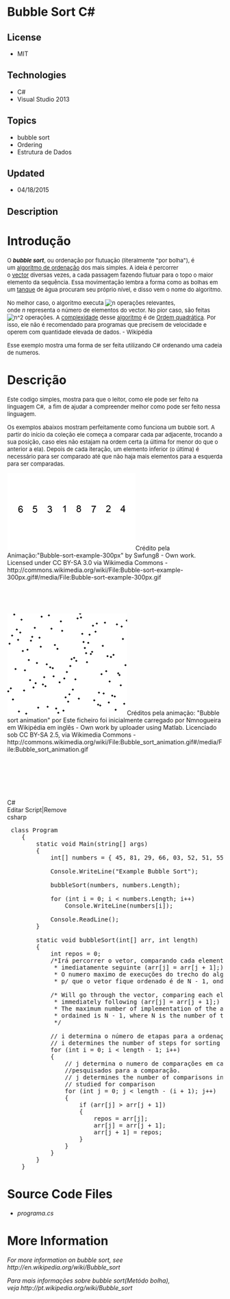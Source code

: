 # Bubble Sort C#
## License
- MIT
## Technologies
- C#
- Visual Studio 2013
## Topics
- bubble sort
- Ordering
- Estrutura de Dados
## Updated
- 04/18/2015
## Description

<h1>Introdu&ccedil;&atilde;o</h1>
<p><span style="font-size:small">O&nbsp;<em><strong>bubble sort</strong></em>, ou ordena&ccedil;&atilde;o por flutua&ccedil;&atilde;o (literalmente &quot;por bolha&quot;), &eacute; um&nbsp;<a title="Algoritmo de ordenação" href="http://pt.wikipedia.org/wiki/Algoritmo_de_ordena%C3%A7%C3%A3o">algoritmo
 de ordena&ccedil;&atilde;o</a>&nbsp;dos mais simples. A ideia &eacute; percorrer o&nbsp;<a class="mw-redirect" title="Vector" href="http://pt.wikipedia.org/wiki/Vector">vector</a>&nbsp;diversas vezes, a cada passagem fazendo flutuar para o topo o maior elemento
 da sequ&ecirc;ncia. Essa movimenta&ccedil;&atilde;o lembra a forma como as bolhas em um&nbsp;<a title="Tanque (reservatório)" href="http://pt.wikipedia.org/wiki/Tanque_(reservat%C3%B3rio)">tanque</a>&nbsp;de &aacute;gua procuram seu pr&oacute;prio n&iacute;vel,
 e disso vem o nome do algoritmo.</span></p>
<p><span style="font-size:small">No melhor caso, o algoritmo executa&nbsp;<img class="mwe-math-fallback-image-inline x_tex" src="-7b8b965ad4bca0e41ab51de7b31363a1.png" alt="n">&nbsp;opera&ccedil;&otilde;es relevantes,
 onde&nbsp;<em>n</em>&nbsp;representa o n&uacute;mero de elementos do vector. No pior caso, s&atilde;o feitas&nbsp;<img class="mwe-math-fallback-image-inline x_tex" src="-b08b1c6ec09f20907eb1d6f1392c01c6.png" alt="n^2">&nbsp;opera&ccedil;&otilde;es.
 A&nbsp;<a title="Complexidade" href="http://pt.wikipedia.org/wiki/Complexidade">complexidade</a>&nbsp;desse&nbsp;<a title="Algoritmo" href="http://pt.wikipedia.org/wiki/Algoritmo">algoritmo</a>&nbsp;&eacute; de&nbsp;<a title="Ordem quadrática" href="http://pt.wikipedia.org/wiki/Ordem_quadr%C3%A1tica">Ordem
 quadr&aacute;tica</a>. Por isso, ele n&atilde;o &eacute; recomendado para programas que precisem de velocidade e operem com quantidade elevada de dados. - Wikip&eacute;dia</span></p>
<p><span style="font-size:small">Esse exemplo mostra uma forma de ser feita utilizando C# ordenando uma cadeia de numeros.</span></p>
<h1>Descri&ccedil;&atilde;o</h1>
<p><span style="font-size:small">Este codigo simples, mostra para que o leitor, como ele pode ser feito na linguagem C#, &nbsp;a fim de ajudar a compreender melhor como pode ser feito nessa linguagem.</span></p>
<p><span style="font-size:small">Os exemplos abaixos mostram perfeitamente como funciona um bubble sort. A partir do in&iacute;cio da cole&ccedil;&atilde;o ele come&ccedil;a a comparar cada par adjacente, trocando a sua posi&ccedil;&atilde;o, caso eles n&atilde;o
 estajam na ordem certa (a &uacute;ltima for menor do que o anterior a ela). Depois de cada itera&ccedil;&atilde;o, um elemento inferior (o &uacute;ltima) &eacute; necess&aacute;rio para ser comparado at&eacute; que n&atilde;o haja mais elementos para a esquerda
 para ser comparadas.</span><em><br>
</em></p>
<p><img id="136602" src="136602-bubble-sort-example-300px.gif" alt="" width="300" height="180">Cr&eacute;dito pela Anima&ccedil;&atilde;o:&quot;Bubble-sort-example-300px&quot; by Swfung8 - Own work. Licensed under CC BY-SA 3.0 via Wikimedia Commons
 - http://commons.wikimedia.org/wiki/File:Bubble-sort-example-300px.gif#/media/File:Bubble-sort-example-300px.gif</p>
<p>&nbsp;</p>
<p><em><br>
</em></p>
<p><img id="136601" src="136601-bubble_sort_animation.gif" alt="" width="280" height="237">Cr&eacute;ditos pela anima&ccedil;&atilde;o:&nbsp;&quot;Bubble sort animation&quot; por Este ficheiro foi inicialmente carregado por Nmnogueira em Wikip&eacute;dia
 em ingl&ecirc;s - Own work by uploader using Matlab. Licenciado sob CC BY-SA 2.5, via Wikimedia Commons - http://commons.wikimedia.org/wiki/File:Bubble_sort_animation.gif#/media/File:Bubble_sort_animation.gif</p>
<p>&nbsp;</p>
<p>&nbsp;</p>
<p>&nbsp;</p>
<div class="scriptcode">
<div class="pluginEditHolder" pluginCommand="mceScriptCode">
<div class="title"><span>C#</span></div>
<div class="pluginLinkHolder"><span class="pluginEditHolderLink">Editar Script</span>|<span class="pluginRemoveHolderLink">Remove</span></div>
<span class="hidden">csharp</span>

<div class="preview">
<pre class="csharp">&nbsp;<span class="cs__keyword">class</span>&nbsp;Program&nbsp;
&nbsp;&nbsp;&nbsp;&nbsp;{&nbsp;
&nbsp;&nbsp;&nbsp;&nbsp;&nbsp;&nbsp;&nbsp;&nbsp;<span class="cs__keyword">static</span>&nbsp;<span class="cs__keyword">void</span>&nbsp;Main(<span class="cs__keyword">string</span>[]&nbsp;args)&nbsp;
&nbsp;&nbsp;&nbsp;&nbsp;&nbsp;&nbsp;&nbsp;&nbsp;{&nbsp;
&nbsp;&nbsp;&nbsp;&nbsp;&nbsp;&nbsp;&nbsp;&nbsp;&nbsp;&nbsp;&nbsp;&nbsp;<span class="cs__keyword">int</span>[]&nbsp;numbers&nbsp;=&nbsp;{&nbsp;<span class="cs__number">45</span>,&nbsp;<span class="cs__number">81</span>,&nbsp;<span class="cs__number">29</span>,&nbsp;<span class="cs__number">66</span>,&nbsp;<span class="cs__number">03</span>,&nbsp;<span class="cs__number">52</span>,&nbsp;<span class="cs__number">51</span>,&nbsp;<span class="cs__number">55</span>,&nbsp;<span class="cs__number">74</span>&nbsp;};&nbsp;
&nbsp;
&nbsp;&nbsp;&nbsp;&nbsp;&nbsp;&nbsp;&nbsp;&nbsp;&nbsp;&nbsp;&nbsp;&nbsp;Console.WriteLine(<span class="cs__string">&quot;Example&nbsp;Bubble&nbsp;Sort&quot;</span>);&nbsp;
&nbsp;
&nbsp;&nbsp;&nbsp;&nbsp;&nbsp;&nbsp;&nbsp;&nbsp;&nbsp;&nbsp;&nbsp;&nbsp;bubbleSort(numbers,&nbsp;numbers.Length);&nbsp;
&nbsp;
&nbsp;&nbsp;&nbsp;&nbsp;&nbsp;&nbsp;&nbsp;&nbsp;&nbsp;&nbsp;&nbsp;&nbsp;<span class="cs__keyword">for</span>&nbsp;(<span class="cs__keyword">int</span>&nbsp;i&nbsp;=&nbsp;<span class="cs__number">0</span>;&nbsp;i&nbsp;&lt;&nbsp;numbers.Length;&nbsp;i&#43;&#43;)&nbsp;
&nbsp;&nbsp;&nbsp;&nbsp;&nbsp;&nbsp;&nbsp;&nbsp;&nbsp;&nbsp;&nbsp;&nbsp;&nbsp;&nbsp;&nbsp;&nbsp;Console.WriteLine(numbers[i]);&nbsp;
&nbsp;
&nbsp;&nbsp;&nbsp;&nbsp;&nbsp;&nbsp;&nbsp;&nbsp;&nbsp;&nbsp;&nbsp;&nbsp;Console.ReadLine();&nbsp;
&nbsp;&nbsp;&nbsp;&nbsp;&nbsp;&nbsp;&nbsp;&nbsp;}&nbsp;
&nbsp;
&nbsp;&nbsp;&nbsp;&nbsp;&nbsp;&nbsp;&nbsp;&nbsp;<span class="cs__keyword">static</span>&nbsp;<span class="cs__keyword">void</span>&nbsp;bubbleSort(<span class="cs__keyword">int</span>[]&nbsp;arr,&nbsp;<span class="cs__keyword">int</span>&nbsp;length)&nbsp;
&nbsp;&nbsp;&nbsp;&nbsp;&nbsp;&nbsp;&nbsp;&nbsp;{&nbsp;
&nbsp;&nbsp;&nbsp;&nbsp;&nbsp;&nbsp;&nbsp;&nbsp;&nbsp;&nbsp;&nbsp;&nbsp;<span class="cs__keyword">int</span>&nbsp;repos&nbsp;=&nbsp;<span class="cs__number">0</span>;&nbsp;
&nbsp;&nbsp;&nbsp;&nbsp;&nbsp;&nbsp;&nbsp;&nbsp;&nbsp;&nbsp;&nbsp;&nbsp;<span class="cs__mlcom">/*Ir&aacute;&nbsp;percorrer&nbsp;o&nbsp;vetor,&nbsp;comparando&nbsp;cada&nbsp;elemento&nbsp;do&nbsp;vetor&nbsp;com&nbsp;o&nbsp;elemento&nbsp;
&nbsp;&nbsp;&nbsp;&nbsp;&nbsp;&nbsp;&nbsp;&nbsp;&nbsp;&nbsp;&nbsp;&nbsp;&nbsp;*&nbsp;imediatamente&nbsp;seguinte&nbsp;(arr[j]&nbsp;=&nbsp;arr[j&nbsp;&#43;&nbsp;1];)&nbsp;
&nbsp;&nbsp;&nbsp;&nbsp;&nbsp;&nbsp;&nbsp;&nbsp;&nbsp;&nbsp;&nbsp;&nbsp;&nbsp;*&nbsp;O&nbsp;numero&nbsp;maximo&nbsp;de&nbsp;execu&ccedil;&otilde;es&nbsp;do&nbsp;trecho&nbsp;do&nbsp;algoritmo&nbsp;
&nbsp;&nbsp;&nbsp;&nbsp;&nbsp;&nbsp;&nbsp;&nbsp;&nbsp;&nbsp;&nbsp;&nbsp;&nbsp;*&nbsp;p/&nbsp;que&nbsp;o&nbsp;vetor&nbsp;fique&nbsp;ordenado&nbsp;&eacute;&nbsp;de&nbsp;N&nbsp;-&nbsp;1,&nbsp;onde&nbsp;N&nbsp;&eacute;&nbsp;o&nbsp;numero&nbsp;de&nbsp;vezes.*/</span>&nbsp;
&nbsp;
&nbsp;&nbsp;&nbsp;&nbsp;&nbsp;&nbsp;&nbsp;&nbsp;&nbsp;&nbsp;&nbsp;&nbsp;<span class="cs__mlcom">/*&nbsp;Will&nbsp;go&nbsp;through&nbsp;the&nbsp;vector,&nbsp;comparing&nbsp;each&nbsp;element&nbsp;of&nbsp;the&nbsp;array&nbsp;with&nbsp;the&nbsp;element&nbsp;
&nbsp;&nbsp;&nbsp;&nbsp;&nbsp;&nbsp;&nbsp;&nbsp;&nbsp;&nbsp;&nbsp;&nbsp;&nbsp;*&nbsp;immediately&nbsp;following&nbsp;(arr[j]&nbsp;=&nbsp;arr[j&nbsp;&#43;&nbsp;1];)&nbsp;
&nbsp;&nbsp;&nbsp;&nbsp;&nbsp;&nbsp;&nbsp;&nbsp;&nbsp;&nbsp;&nbsp;&nbsp;&nbsp;*&nbsp;The&nbsp;maximum&nbsp;number&nbsp;of&nbsp;implementation&nbsp;of&nbsp;the&nbsp;algorithm&nbsp;for&nbsp;the&nbsp;vector&nbsp;section&nbsp;be&nbsp;&nbsp;
&nbsp;&nbsp;&nbsp;&nbsp;&nbsp;&nbsp;&nbsp;&nbsp;&nbsp;&nbsp;&nbsp;&nbsp;&nbsp;*&nbsp;ordained&nbsp;is&nbsp;N&nbsp;-&nbsp;1,&nbsp;where&nbsp;N&nbsp;is&nbsp;the&nbsp;number&nbsp;of&nbsp;times.&nbsp;&nbsp;
&nbsp;&nbsp;&nbsp;&nbsp;&nbsp;&nbsp;&nbsp;&nbsp;&nbsp;&nbsp;&nbsp;&nbsp;&nbsp;*/</span>&nbsp;
&nbsp;
&nbsp;&nbsp;&nbsp;&nbsp;&nbsp;&nbsp;&nbsp;&nbsp;&nbsp;&nbsp;&nbsp;&nbsp;<span class="cs__com">//&nbsp;i&nbsp;determina&nbsp;o&nbsp;n&uacute;mero&nbsp;de&nbsp;etapas&nbsp;para&nbsp;a&nbsp;ordena&ccedil;&atilde;o</span>&nbsp;
&nbsp;&nbsp;&nbsp;&nbsp;&nbsp;&nbsp;&nbsp;&nbsp;&nbsp;&nbsp;&nbsp;&nbsp;<span class="cs__com">//&nbsp;i&nbsp;determines&nbsp;the&nbsp;number&nbsp;of&nbsp;steps&nbsp;for&nbsp;sorting</span>&nbsp;
&nbsp;&nbsp;&nbsp;&nbsp;&nbsp;&nbsp;&nbsp;&nbsp;&nbsp;&nbsp;&nbsp;&nbsp;<span class="cs__keyword">for</span>&nbsp;(<span class="cs__keyword">int</span>&nbsp;i&nbsp;=&nbsp;<span class="cs__number">0</span>;&nbsp;i&nbsp;&lt;&nbsp;length&nbsp;-&nbsp;<span class="cs__number">1</span>;&nbsp;i&#43;&#43;)&nbsp;
&nbsp;&nbsp;&nbsp;&nbsp;&nbsp;&nbsp;&nbsp;&nbsp;&nbsp;&nbsp;&nbsp;&nbsp;{&nbsp;
&nbsp;&nbsp;&nbsp;&nbsp;&nbsp;&nbsp;&nbsp;&nbsp;&nbsp;&nbsp;&nbsp;&nbsp;&nbsp;&nbsp;&nbsp;&nbsp;<span class="cs__com">//&nbsp;j&nbsp;determina&nbsp;o&nbsp;numero&nbsp;de&nbsp;compara&ccedil;&otilde;es&nbsp;em&nbsp;cada&nbsp;etapa&nbsp;e&nbsp;os&nbsp;indices&nbsp;a&nbsp;serem</span>&nbsp;
&nbsp;&nbsp;&nbsp;&nbsp;&nbsp;&nbsp;&nbsp;&nbsp;&nbsp;&nbsp;&nbsp;&nbsp;&nbsp;&nbsp;&nbsp;&nbsp;<span class="cs__com">//pesquisados&nbsp;para&nbsp;a&nbsp;compara&ccedil;&atilde;o.</span>&nbsp;
&nbsp;&nbsp;&nbsp;&nbsp;&nbsp;&nbsp;&nbsp;&nbsp;&nbsp;&nbsp;&nbsp;&nbsp;&nbsp;&nbsp;&nbsp;&nbsp;<span class="cs__com">//&nbsp;j&nbsp;determines&nbsp;the&nbsp;number&nbsp;of&nbsp;comparisons&nbsp;in&nbsp;each&nbsp;step&nbsp;and&nbsp;the&nbsp;indices&nbsp;to&nbsp;be</span>&nbsp;
&nbsp;&nbsp;&nbsp;&nbsp;&nbsp;&nbsp;&nbsp;&nbsp;&nbsp;&nbsp;&nbsp;&nbsp;&nbsp;&nbsp;&nbsp;&nbsp;<span class="cs__com">//&nbsp;studied&nbsp;for&nbsp;comparison</span>&nbsp;
&nbsp;&nbsp;&nbsp;&nbsp;&nbsp;&nbsp;&nbsp;&nbsp;&nbsp;&nbsp;&nbsp;&nbsp;&nbsp;&nbsp;&nbsp;&nbsp;<span class="cs__keyword">for</span>&nbsp;(<span class="cs__keyword">int</span>&nbsp;j&nbsp;=&nbsp;<span class="cs__number">0</span>;&nbsp;j&nbsp;&lt;&nbsp;length&nbsp;-&nbsp;(i&nbsp;&#43;&nbsp;<span class="cs__number">1</span>);&nbsp;j&#43;&#43;)&nbsp;
&nbsp;&nbsp;&nbsp;&nbsp;&nbsp;&nbsp;&nbsp;&nbsp;&nbsp;&nbsp;&nbsp;&nbsp;&nbsp;&nbsp;&nbsp;&nbsp;{&nbsp;&nbsp;
&nbsp;&nbsp;&nbsp;&nbsp;&nbsp;&nbsp;&nbsp;&nbsp;&nbsp;&nbsp;&nbsp;&nbsp;&nbsp;&nbsp;&nbsp;&nbsp;&nbsp;&nbsp;&nbsp;&nbsp;<span class="cs__keyword">if</span>&nbsp;(arr[j]&nbsp;&gt;&nbsp;arr[j&nbsp;&#43;&nbsp;<span class="cs__number">1</span>])&nbsp;
&nbsp;&nbsp;&nbsp;&nbsp;&nbsp;&nbsp;&nbsp;&nbsp;&nbsp;&nbsp;&nbsp;&nbsp;&nbsp;&nbsp;&nbsp;&nbsp;&nbsp;&nbsp;&nbsp;&nbsp;{&nbsp;
&nbsp;&nbsp;&nbsp;&nbsp;&nbsp;&nbsp;&nbsp;&nbsp;&nbsp;&nbsp;&nbsp;&nbsp;&nbsp;&nbsp;&nbsp;&nbsp;&nbsp;&nbsp;&nbsp;&nbsp;&nbsp;&nbsp;&nbsp;&nbsp;repos&nbsp;=&nbsp;arr[j];&nbsp;
&nbsp;&nbsp;&nbsp;&nbsp;&nbsp;&nbsp;&nbsp;&nbsp;&nbsp;&nbsp;&nbsp;&nbsp;&nbsp;&nbsp;&nbsp;&nbsp;&nbsp;&nbsp;&nbsp;&nbsp;&nbsp;&nbsp;&nbsp;&nbsp;arr[j]&nbsp;=&nbsp;arr[j&nbsp;&#43;&nbsp;<span class="cs__number">1</span>];&nbsp;
&nbsp;&nbsp;&nbsp;&nbsp;&nbsp;&nbsp;&nbsp;&nbsp;&nbsp;&nbsp;&nbsp;&nbsp;&nbsp;&nbsp;&nbsp;&nbsp;&nbsp;&nbsp;&nbsp;&nbsp;&nbsp;&nbsp;&nbsp;&nbsp;arr[j&nbsp;&#43;&nbsp;<span class="cs__number">1</span>]&nbsp;=&nbsp;repos;&nbsp;
&nbsp;&nbsp;&nbsp;&nbsp;&nbsp;&nbsp;&nbsp;&nbsp;&nbsp;&nbsp;&nbsp;&nbsp;&nbsp;&nbsp;&nbsp;&nbsp;&nbsp;&nbsp;&nbsp;&nbsp;}&nbsp;
&nbsp;&nbsp;&nbsp;&nbsp;&nbsp;&nbsp;&nbsp;&nbsp;&nbsp;&nbsp;&nbsp;&nbsp;&nbsp;&nbsp;&nbsp;&nbsp;}&nbsp;
&nbsp;&nbsp;&nbsp;&nbsp;&nbsp;&nbsp;&nbsp;&nbsp;&nbsp;&nbsp;&nbsp;&nbsp;}&nbsp;
&nbsp;&nbsp;&nbsp;&nbsp;&nbsp;&nbsp;&nbsp;&nbsp;}&nbsp;
&nbsp;&nbsp;&nbsp;&nbsp;}</pre>
</div>
</div>
</div>
<h1><span>Source Code Files</span></h1>
<ul>
<li><em>programa.cs</em> </li></ul>
<h1>More Information</h1>
<p><em>For more information on bubble sort, see http://en.wikipedia.org/wiki/Bubble_sort</em></p>
<p><em>Para mais informa&ccedil;&otilde;es sobre bubble sort(Met&oacute;do bolha), veja&nbsp;http://pt.wikipedia.org/wiki/Bubble_sort</em></p>
